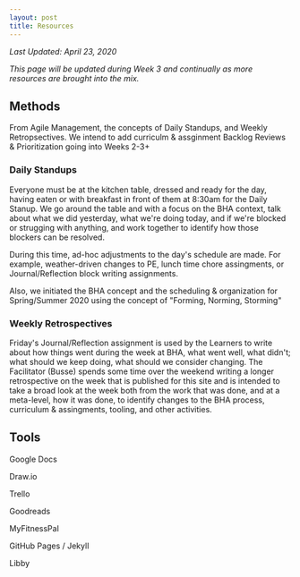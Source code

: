 ```yaml
---
layout: post
title: Resources
---
```


_Last Updated: April 23, 2020_

_This page will be updated during Week 3 and continually as more resources are brought into the mix._

## Methods

From Agile Management, the concepts of Daily Standups, and Weekly Retropsectives. We intend to add curriculm & assginment Backlog Reviews & Prioritization going into Weeks 2-3+

### Daily Standups
Everyone must be at the kitchen table, dressed and ready for the day, having eaten or with breakfast in front of them at 8:30am for the Daily Stanup. We go around the table and with a focus on the BHA context, talk about what we did yesterday, what we're doing today, and if we're blocked or strugging with anything, and work together to identify how those blockers can be resolved.

During this time, ad-hoc adjustments to the day's schedule are made. For example, weather-driven changes to PE, lunch time chore assingments, or Journal/Reflection block writing assignments.

Also, we initiated the BHA concept and the scheduling & organization for Spring/Summer 2020 using the concept of "Forming, Norming, Storming"

### Weekly Retrospectives
Friday's Journal/Reflection assignment is used by the Learners to write about how things went during the week at BHA, what went well, what didn't; what should we keep doing, what should we consider changing. The Facilitator (Busse) spends some time over the weekend writing a longer retrospective on the week that is published for this site and is intended to take a broad look at the week both from the work that was done, and at a meta-level, how it was done, to identify changes to the BHA process, curriculum & assingments, tooling, and other activities.

## Tools

Google Docs


Draw.io


Trello


Goodreads


MyFitnessPal


GitHub Pages / Jekyll

Libby

